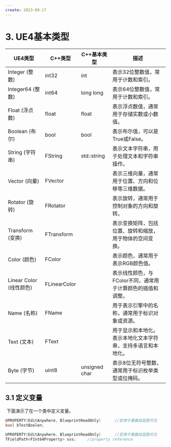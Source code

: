 ```yaml
---
create: 2023-09-17
---
```

# 3. UE4基本类型

| UE4类型                 | C++类型      | C++基本类型   | 描述                                                         |
| ----------------------- | ------------ | ------------- | ------------------------------------------------------------ |
| Integer (整数)          | int32        | int           | 表示32位整数值，常用于计数和索引。                           |
| Integer64 (整数)        | int64        | long long     | 表示64位整数值，常用于计数和索引。                           |
| Float (浮点数)          | float        | float         | 表示浮点数值，通常用于存储实数或小数值。                     |
| Boolean (布尔)          | bool         | bool          | 表示布尔值，可以是True或False。                              |
| String (字符串)         | FString      | std::string   | 表示文本字符串，用于处理文本和字符串操作。                   |
| Vector (向量)           | FVector      |               | 表示三维向量，通常用于位置、方向和位移等三维数据。           |
| Rotator (旋转)          | FRotator     |               | 表示旋转，通常用于控制对象的方向和旋转。                     |
| Transform (变换)        | FTransform   |               | 表示变换矩阵，包括位置、旋转和缩放，用于物体的空间变换。     |
| Color (颜色)            | FColor       |               | 表示颜色，通常用于表示RGB颜色值。                            |
| Linear Color (线性颜色) | FLinearColor |               | 表示线性颜色，与FColor不同，通常用于计算颜色的插值和调整。   |
| Name (名称)             | FName        |               | 用于表示引擎中的名称，通常用于标识对象或资源。               |
| Text (文本)             | FText        |               | 用于显示和本地化。表示本地化文本字符串，支持多语言和本地化。 |
| Byte (字节)             | uint8        | unsigned char | 表示8位无符号整数，通常用于标识枚举类型或位掩码。            |

## 3.1 定义变量

​	下面演示了在一个类中定义变量。

```C++
UPROPERTY(EditAnywhere, BlueprintReadOnly)		//宏用于暴露给蓝图可见
bool bTestBoolen;

UPROPERTY(EditAnywhere, BlueprintReadOnly)		//宏用于暴露给蓝图可见
TFieldPath<FInt64Property> sss;		//property reference
```

